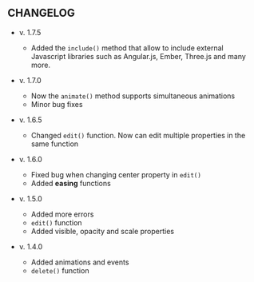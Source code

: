 ## CHANGELOG

* v. 1.7.5
  * Added the <code>include()</code> method that allow to include external Javascript libraries such as Angular.js, Ember, Three.js and many more.

* v. 1.7.0
  * Now the <code>animate()</code> method supports simultaneous animations
  * Minor bug fixes

* v. 1.6.5
  * Changed <code>edit()</code> function. Now can edit multiple properties in the same function

* v. 1.6.0 
  * Fixed bug when changing center property in <code>edit()</code>
  * Added **easing** functions

* v. 1.5.0 
  * Added more errors
  * <code>edit()</code> function
  * Added visible, opacity and scale properties
  
* v. 1.4.0 
  * Added animations and events
  * <code>delete()</code> function
